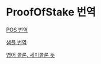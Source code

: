 # ProofOfStake 번역

[POS 번역](https://www.notion.so/POS-c70cd4f7b1bb48c1ab2a966e36bd5910) 

[샘플 번역](ProofOfStake%20%E1%84%87%E1%85%A5%E1%86%AB%E1%84%8B%E1%85%A7%E1%86%A8%20638a9060bcfe486f8e613e89495636f5/%E1%84%89%E1%85%A2%E1%86%B7%E1%84%91%E1%85%B3%E1%86%AF%20%E1%84%87%E1%85%A5%E1%86%AB%E1%84%8B%E1%85%A7%E1%86%A8%20977ae4ebdcdc41e1a6ce8c532b8755d4.md)

[영어 콜론, 세미콜론 뜻](ProofOfStake%20%E1%84%87%E1%85%A5%E1%86%AB%E1%84%8B%E1%85%A7%E1%86%A8%20638a9060bcfe486f8e613e89495636f5/%E1%84%8B%E1%85%A7%E1%86%BC%E1%84%8B%E1%85%A5%20%E1%84%8F%E1%85%A9%E1%86%AF%E1%84%85%E1%85%A9%E1%86%AB,%20%E1%84%89%E1%85%A6%E1%84%86%E1%85%B5%E1%84%8F%E1%85%A9%E1%86%AF%E1%84%85%E1%85%A9%E1%86%AB%20%E1%84%84%E1%85%B3%E1%86%BA%202eb144e1fa47495bb2889822f1cbdd71.md)